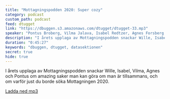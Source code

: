 ```yaml
---
title: "Mottagningspodden 2020: Super cozy"
category: podcast
custom_path: podcast
feed: dtugget
link: "https://dbuggen.s3.amazonaws.com/dtugget/dtugget-33.mp3"
speaker: "Pontus Broberg, Vilma Jalava, Isabel Redtzer, Agnes Forsberg, William Agnér"
description: "I årets upplaga av Mottagningspodden snackar Wille, Isabel, Vilma, Agnes och Pontus om amazing saker man kan göra om man är tillsammans, och om varför just du borde söka Mottagningen 2020."
duration: "0:45:27"
keywords: "dbuggen, dtugget, datasektionen"
secret: true
hide: true
---
```

<script src="/audiojs/audio.min.js"></script>
<script>
  audiojs.events.ready(function() {
    var as = audiojs.createAll();
  });
</script>

I årets upplaga av Mottagningspodden snackar Wille, Isabel, Vilma, Agnes och Pontus om amazing saker man kan göra om man är tillsammans, och om varför just du borde söka Mottagningen 2020.

<audio src="{{ page.link }}" preload="auto"></audio>

<p class="center">
  <a class="center" href="{{ page.link }}">Ladda ned mp3</a>
</p>
